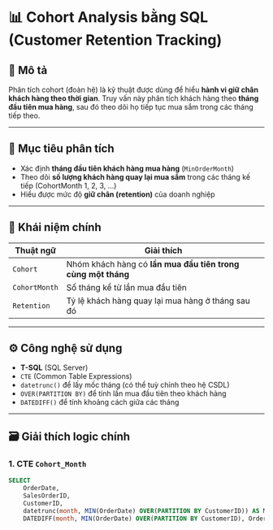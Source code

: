 # 📊 Cohort Analysis bằng SQL (Customer Retention Tracking)

## 🧩 Mô tả

Phân tích cohort (đoàn hệ) là kỹ thuật được dùng để hiểu **hành vi giữ chân khách hàng theo thời gian**. Truy vấn này phân tích khách hàng theo **tháng đầu tiên mua hàng**, sau đó theo dõi họ tiếp tục mua sắm trong các tháng tiếp theo.

---

## 🔎 Mục tiêu phân tích

- Xác định **tháng đầu tiên khách hàng mua hàng** (`MinOrderMonth`)
- Theo dõi **số lượng khách hàng quay lại mua sắm** trong các tháng kế tiếp (CohortMonth 1, 2, 3, ...)
- Hiểu được mức độ **giữ chân (retention)** của doanh nghiệp

---

## 🧠 Khái niệm chính

| Thuật ngữ       | Giải thích |
|----------------|------------|
| `Cohort`       | Nhóm khách hàng có **lần mua đầu tiên trong cùng một tháng** |
| `CohortMonth`  | Số tháng kể từ lần mua đầu tiên |
| `Retention`    | Tỷ lệ khách hàng quay lại mua hàng ở tháng sau đó |

---

## ⚙️ Công nghệ sử dụng

- **T-SQL** (SQL Server)
- `CTE` (Common Table Expressions)
- `datetrunc()` để lấy mốc tháng (có thể tuỳ chỉnh theo hệ CSDL)
- `OVER(PARTITION BY)` để tính lần mua đầu tiên theo khách hàng
- `DATEDIFF()` để tính khoảng cách giữa các tháng

---

## 🗃️ Giải thích logic chính

### 1. CTE `Cohort_Month`

```sql
SELECT 
    OrderDate,
    SalesOrderID,
    CustomerID,
    datetrunc(month, MIN(OrderDate) OVER(PARTITION BY CustomerID)) AS MinOrderMonth,
    DATEDIFF(month, MIN(OrderDate) OVER(PARTITION BY CustomerID), OrderDate) AS CohortMonth

